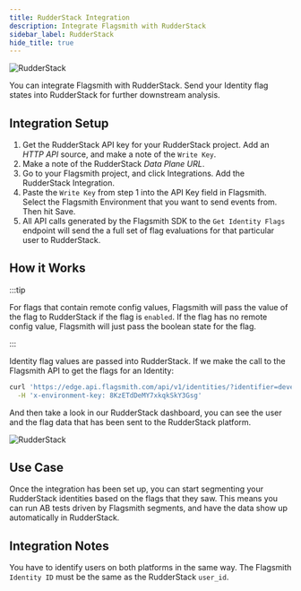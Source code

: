 ```yaml
---
title: RudderStack Integration
description: Integrate Flagsmith with RudderStack
sidebar_label: RudderStack
hide_title: true
---
```


![RudderStack](/img/integrations/rudderstack/rudderstack-logo.svg)

You can integrate Flagsmith with RudderStack. Send your Identity flag states into RudderStack for further downstream
analysis.

## Integration Setup

1. Get the RudderStack API key for your RudderStack project. Add an _HTTP API_ source, and make a note of the
   `Write Key`.
2. Make a note of the RudderStack _Data Plane URL_.
3. Go to your Flagsmith project, and click Integrations. Add the RudderStack Integration.
4. Paste the `Write Key` from step 1 into the API Key field in Flagsmith. Select the Flagsmith Environment that you want
   to send events from. Then hit Save.
5. All API calls generated by the Flagsmith SDK to the `Get Identity Flags` endpoint will send the a full set of flag
   evaluations for that particular user to RudderStack.

## How it Works

:::tip

For flags that contain remote config values, Flagsmith will pass the value of the flag to RudderStack if the flag is
`enabled`. If the flag has no remote config value, Flagsmith will just pass the boolean state for the flag.

:::

Identity flag values are passed into RudderStack. If we make the call to the Flagsmith API to get the flags for an
Identity:

```bash
curl 'https://edge.api.flagsmith.com/api/v1/identities/?identifier=development_user_123456' \
  -H 'x-environment-key: 8KzETdDeMY7xkqkSkY3Gsg'
```

And then take a look in our RudderStack dashboard, you can see the user and the flag data that has been sent to the
RudderStack platform.

![RudderStack](/img/integrations/rudderstack/rudderstack-integration-1.png)

## Use Case

Once the integration has been set up, you can start segmenting your RudderStack identities based on the flags that they
saw. This means you can run AB tests driven by Flagsmith segments, and have the data show up automatically in
RudderStack.

## Integration Notes

You have to identify users on both platforms in the same way. The Flagsmith `Identity ID` must be the same as the
RudderStack `user_id`.
